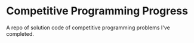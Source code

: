 # Competitive Programming Progress
A repo of solution code of competitive programming problems I've completed.
